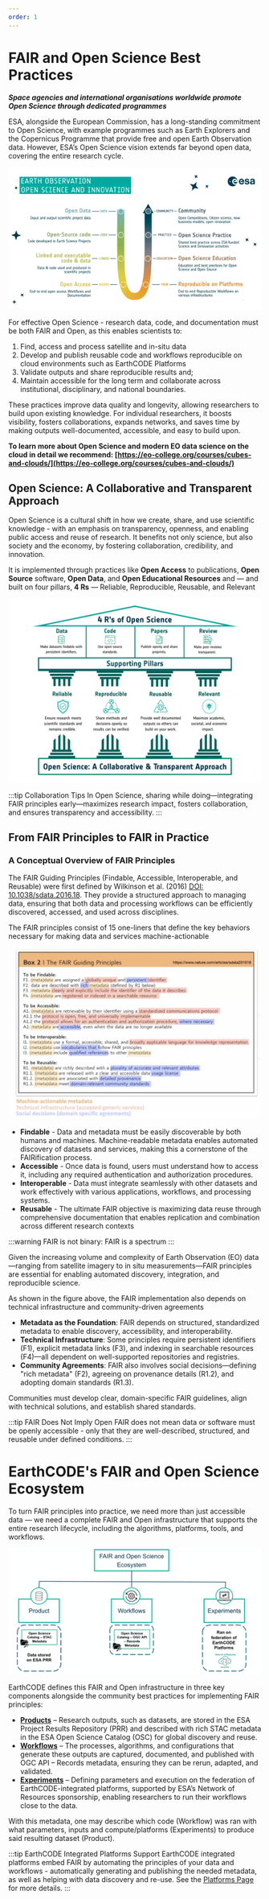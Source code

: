 ```yaml
---
order: 1
---
```

# FAIR and Open Science Best Practices

***Space agencies and international organisations worldwide promote Open Science through dedicated programmes***

ESA, alongside the European Commission, has a long-standing commitment to Open Science, with example programmes such as Earth Explorers and the Copernicus Programme that provide free and open Earth Observation data. However, ESA’s Open Science vision extends far beyond open data, covering the entire research cycle.

![Open Science](/img/terms/open-science-esa.png)

For effective Open Science - research data, code, and documentation must be both FAIR and Open, as this enables scientists to:
1) Find, access and process satellite and in-situ data
2) Develop and publish reusable code and workflows reproducible on cloud environments such as EarthCODE Platforms
3) Validate outputs and share reproducible results and;
4) Maintain accessible for the long term and collaborate across institutional, disciplinary, and national boundaries.

These practices improve data quality and longevity, allowing researchers to build upon existing knowledge. For individual researchers, it boosts visibility, fosters collaborations, expands networks, and saves time by making outputs well-documented, accessible, and easy to build upon.

**To learn more about Open Science and modern EO data science on the cloud in detail we recommend: [https://eo-college.org/courses/cubes-and-clouds/](https://eo-college.org/courses/cubes-and-clouds/)**

## Open Science: A Collaborative and Transparent Approach

Open Science is a cultural shift in how we create, share, and use scientific knowledge - with an emphasis on transparency, openness, and enabling public access and reuse of research. It benefits not only science, but also society and the economy, by fostering collaboration, credibility, and innovation.  

It is implemented through practices like **Open Access** to publications, **Open Source** software, **Open Data**, and **Open Educational Resources** and — and built on four pillars, **4 Rs** — Reliable, Reproducible, Reusable, and Relevant 


![4R's of Open Science](/img/4RsOpenScience.png)

<!-- | **4 R's of Open Science** | **Supporting Pillars**                                                                                                                     |
|---------------------------|--------------------------------------------------------------------------------------------------------------------------------------------|
| **Reliable** – Ensure research meets scientific standards and remains credible both within and beyond the academic context. | **Data** – Make datasets findable with persistent identifiers (DOIs), rich metadata, and clear licenses to enable validation and reuse. |
| **Reproducible** – Share methods and decisions openly so results can be independently verified. | **Code** – Use open-source standards, store code in searchable repositories, assign DOIs, and apply clear licenses for reuse.            |
| **Reusable** – Provide well-documented outputs so others can build on your work. | **Papers** – Publish openly, share preprints, and ensure linked data and code are accessible to support reuse and validation.            |
| **Relevant** – Maximize academic, societal, and economic impact by making research accessible and interactive. | **Reviews** – Make peer reviews transparent to increase trust, quality, and the relevance of research outputs.                           | -->


:::tip Collaboration Tips
In Open Science, sharing while doing—integrating FAIR principles early—maximizes research impact, fosters collaboration, and ensures transparency and accessibility.
:::



## From FAIR Principles to FAIR in Practice

### A Conceptual Overview of FAIR Principles

The FAIR Guiding Principles (Findable, Accessible, Interoperable, and Reusable) were first defined by Wilkinson et al. (2016) [DOI: 10.1038/sdata.2016.18](https://doi.org/10.1038/sdata.2016.18). They provide a structured approach to managing data, ensuring that both data and processing workflows can be efficiently discovered, accessed, and used across disciplines.

The FAIR principles consist of 15 one-liners that define the key behaviors necessary for making data and services machine-actionable

![Analysing the FAIR principles](/img/FAIR-interpretation.png)

<!-- go in image above -->
- **Findable** - Data and metadata must be easily discoverable by both humans and machines. Machine-readable metadata enables automated discovery of datasets and services, making this a cornerstone of the FAIRification process.
- **Accessible** - Once data is found, users must understand how to access it, including any required authentication and authorization procedures.
- **Interoperable** - Data must integrate seamlessly with other datasets and work effectively with various applications, workflows, and processing systems.
- **Reusable** - The ultimate FAIR objective is maximizing data reuse through comprehensive documentation that enables replication and combination across different research contexts


:::warning FAIR is not binary: FAIR is a spectrum
:::

Given the increasing volume and complexity of Earth Observation (EO) data—ranging from satellite imagery to in situ measurements—FAIR principles are essential for enabling automated discovery, integration, and reproducible science.

As shown in the figure above, the FAIR implementation also depends on technical infrastructure and community-driven agreements
- **Metadata as the Foundation**: FAIR depends on structured, standardized metadata to enable discovery, accessibility, and interoperability.
- **Technical Infrastructure**: Some principles require persistent identifiers (F1), explicit metadata links (F3), and indexing in searchable resources (F4)—all dependent on well-supported repositories and registries.
- **Community Agreements**: FAIR also involves social decisions—defining "rich metadata" (F2), agreeing on provenance details (R1.2), and adopting domain standards (R1.3).

Communities must develop clear, domain-specific FAIR guidelines, align with technical solutions, and establish shared standards.

:::tip FAIR Does Not Imply Open
FAIR does not mean data or software must be openly accessible - only that they are well-described, structured, and reusable under defined conditions.
:::

# EarthCODE's FAIR and Open Science Ecosystem

To turn FAIR principles into practice, we need more than just accessible data — we need a complete FAIR and Open infrastructure that supports the entire research lifecycle, including the algorithms, platforms, tools, and workflows. 

![alt text](/img/EarthCODEFAIR.png)

EarthCODE defines this FAIR and Open infrastructure in three key components alongside the community best practices for implementing FAIR principles:

- [**Products**](./Data.md) – Research outputs, such as datasets, are stored in the ESA Project Results Repository (PRR) and described with rich STAC metadata in the ESA Open Science Catalog (OSC) for global discovery and reuse.  
- [**Workflows**](./Workflows.md) – The processes, algorithms, and configurations that generate these outputs are captured, documented, and published with OGC API – Records metadata, ensuring they can be rerun, adapted, and validated.  
- [**Experiments**](./Experiments.md) – Defining parameters and execution on the federation of EarthCODE-integrated platforms, supported by ESA’s Network of Resources sponsorship, enabling researchers to run their workflows close to the data.

With this metadata, one may describe which code (Workflow) was ran with what parameters, inputs and compute/platforms (Experiments) to produce said resulting dataset (Product).

:::tip EarthCODE Integrated Platforms Support
EarthCODE integrated platforms embed FAIR by automating the principles of your data and workflows - automatically generating and publishing the needed metadata, as well as helping with data discovery and re-use. See the [Platforms Page](../../Technical%20Documentation/Platforms/index.md) for more details.
:::

